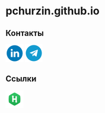 # pchurzin.github.io

## Контакты
[![LinkedIn](res/li.png "LinkedIn")](https://www.linkedin.com/in/pchurzin)
[![Telegram](res/tg.png "Telegram")](https://t.me/pchurzin)
## Ссылки
[![HackerRank](res/hr.png "HackerRank")](https://www.hackerrank.com/pchurzin)
